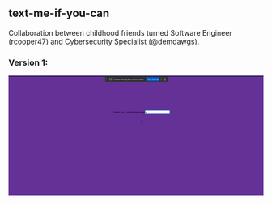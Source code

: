 ## text-me-if-you-can
Collaboration between childhood friends turned Software Engineer (rcooper47) and Cybersecurity Specialist (@demdawgs).
### Version 1:
![version 1 of the app](simple-cipher/public/app-v1.gif)
